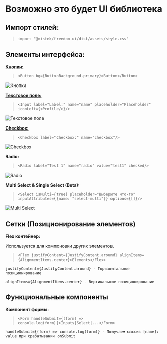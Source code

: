 # Возможно это будет UI библиотека

## Импорт стилей:

>`import "@mistek/freedom-ui/dist/assets/style.css"`

## Элементы интерфейса:

**[Кнопки:](https://github.com/mistek131995/freedom-ui/wiki/%D0%AD%D0%BB%D0%B5%D0%BC%D0%B5%D0%BD%D1%82%D1%8B-%D1%83%D0%BF%D1%80%D0%B0%D0%B2%D0%BB%D0%B5%D0%BD%D0%B8%D1%8F#%D0%BA%D0%BD%D0%BE%D0%BF%D0%BA%D0%B0)**

>`<Button bg={ButtonBackground.primary}>Button</Button>`

![Кнопки](https://s.iimg.su/s/13/Ak8uet55kAJkCV2dGAqpxWYcrqpm7gVv85qttaPR.png)

**[Текстовое поле:](https://github.com/mistek131995/freedom-ui/wiki/%D0%AD%D0%BB%D0%B5%D0%BC%D0%B5%D0%BD%D1%82%D1%8B-%D1%83%D0%BF%D1%80%D0%B0%D0%B2%D0%BB%D0%B5%D0%BD%D0%B8%D1%8F#%D1%82%D0%B5%D0%BA%D1%81%D1%82%D0%BE%D0%B2%D0%BE%D0%B5-%D0%BF%D0%BE%D0%BB%D0%B5)**

>`<Input label="Label:" name="name" placeholder="Placeholder" iconLeft={<Profile/>}/>`

![Текстовое поле](https://s.iimg.su/s/13/5emM2ylsmhQkS4b7NwmlXlkwuHp88G1vqvkUHmsM.jpg)

**[Checkbox:](https://github.com/mistek131995/freedom-ui/wiki/%D0%AD%D0%BB%D0%B5%D0%BC%D0%B5%D0%BD%D1%82%D1%8B-%D1%83%D0%BF%D1%80%D0%B0%D0%B2%D0%BB%D0%B5%D0%BD%D0%B8%D1%8F#checkbox)**

>`<Checkbox label="Checkbox:" name="checkbox"/>`

![Checkbox](https://s.iimg.su/s/13/qUdR0iU4iBQ69yABuOKQaikufya0FfGw3H8L4x4a.jpg)

**Radio:**

>`<Radio label="Test 1" name="radio" value="test1" checked/>`

![Radio](https://s.iimg.su/s/11/63KGillQbiyOdo0w0gXfCKAJFzZ2PfgXsMBg6ovq.png)

**Multi Select & Single Select (Beta):**

>`<Select isMulti={true} placeholder="Выберите что-то" inputAttributes={{name: "select-multi"}} options={[]}/>`

![Multi Select](https://s2.radikal.cloud/2024/09/11/bandicam-2024-09-11-23-20-33-065.gif)

## Сетки (Позиционирование элементов)

**Flex контейнер:**

Используется для компоновки других элементов.

>`<Flex justifyContent={JustifyContent.around} alignItems={AlignmentItems.center}>Elements</Flex>`

`justifyContent={JustifyContent.around} - Горизонтальное позиционирование`

`alignItems={AlignmentItems.center} - Вертикальное позиционирование`

## Функциональные компоненты

**Компонент формы:**

>`<Form handleSubmit={(form) => console.log(form)}>Inputs|Select|...</Form>`

`handleSubmit={(form) => console.log(form)} - Получаем массив [name]: value при срабатывании onSubmit`